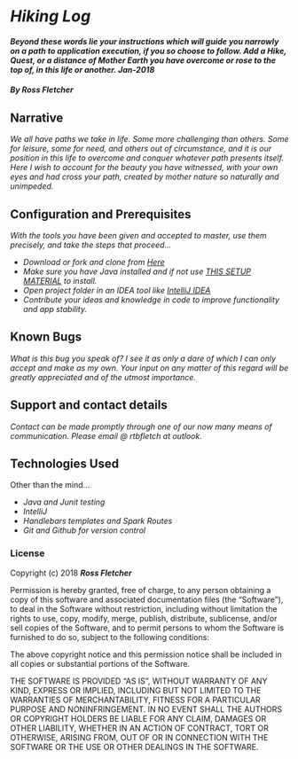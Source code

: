 # _Hiking Log_

#### _Beyond these words lie your instructions which will guide you narrowly on a path to application execution, if you so choose to follow. Add a Hike, Quest, or a distance of Mother Earth you have overcome or rose to the top of, in this life or another._ _Jan-2018_

#### _**By Ross Fletcher**_

## Narrative

_We all have paths we take in life. Some more challenging than others. Some for leisure, some for need, and others out of circumstance, and it is our position in this life to overcome and conquer whatever path presents itself. Here I wish to account for the beauty you have witnessed, with your own eyes and had cross your path, created by mother nature so naturally and unimpeded._

## Configuration and Prerequisites

_With the tools you have been given and accepted to master, use them precisely, and take the steps that proceed..._


* _Download or fork and clone from [Here](https://github.com/rossfletcher19/crowdSourcingSite)_
* _Make sure you have Java installed and if not use [THIS SETUP MATERIAL](https://www.learnhowtoprogram.com/java/getting-started-with-java-39a9253a-41da-43f5-b50b-a922b3f613f5/installing-java-2990cd6c-3c11-4109-a6f9-2cd8f9579172) to install._
* _Open project folder in an IDEA tool like [IntelliJ IDEA](https://www.jetbrains.com/idea/)_
* _Contribute your ideas and knowledge in code to improve functionality and app stability._

## Known Bugs

_What is this bug you speak of? I see it as only a dare of which I can only accept and make as my own. Your input on any matter of this regard will be greatly appreciated and of the utmost importance._

## Support and contact details

_Contact can be made promptly through one of our now many means of communication. Please email @ rtbfletch at outlook._

## Technologies Used

Other than the mind...

* _Java and Junit testing_
* _IntelliJ_
* _Handlebars templates and Spark Routes_
* _Git and Github for version control_

### License

Copyright (c) 2018 **_Ross Fletcher_**

Permission is hereby granted, free of charge, to any person obtaining a copy of this software and associated documentation files (the “Software”), to deal in the Software without restriction, including without limitation the rights to use, copy, modify, merge, publish, distribute, sublicense, and/or sell copies of the Software, and to permit persons to whom the Software is furnished to do so, subject to the following conditions:

The above copyright notice and this permission notice shall be included in all copies or substantial portions of the Software.

THE SOFTWARE IS PROVIDED “AS IS”, WITHOUT WARRANTY OF ANY KIND, EXPRESS OR IMPLIED, INCLUDING BUT NOT LIMITED TO THE WARRANTIES OF MERCHANTABILITY, FITNESS FOR A PARTICULAR PURPOSE AND NONINFRINGEMENT. IN NO EVENT SHALL THE AUTHORS OR COPYRIGHT HOLDERS BE LIABLE FOR ANY CLAIM, DAMAGES OR OTHER LIABILITY, WHETHER IN AN ACTION OF CONTRACT, TORT OR OTHERWISE, ARISING FROM, OUT OF OR IN CONNECTION WITH THE SOFTWARE OR THE USE OR OTHER DEALINGS IN THE SOFTWARE.